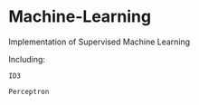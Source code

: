# Machine-Learning
Implementation of Supervised Machine Learning

Including:

    ID3
  
    Perceptron
